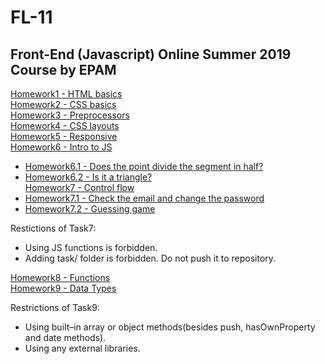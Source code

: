 # FL-11

## Front-End (Javascript) Online Summer 2019 Course by EPAM


[Homework1 - HTML basics](https://yanagushlevskaya.github.io/FL-11/FL11_HW1/homework/index.html)  
[Homework2 - CSS basics](https://yanagushlevskaya.github.io/FL-11/FL11_HW2/homework/index.html)  
[Homework3 - Preprocessors](https://yanagushlevskaya.github.io/FL-11/FL11_HW3/homework/index.html)  
[Homework4 - CSS layouts](https://yanagushlevskaya.github.io/FL-11/FL11_HW4/homework/index.html)  
[Homework5 - Responsive](https://yanagushlevskaya.github.io/FL-11/FL11_HW5/homework/index.html)  
[Homework6 - Intro to JS]()  
- [Homework6.1 - Does the point divide the segment in half? ](https://yanagushlevskaya.github.io/FL-11/FL11_HW6/homework/task1.html)  
- [Homework6.2 - Is it a triangle? ](https://yanagushlevskaya.github.io/FL-11/FL11_HW6/homework/task2.html)  
[Homework7 - Control flow]()  
- [Homework7.1 - Check the email and change the password](https://yanagushlevskaya.github.io/FL-11/FL11_HW7/homework/src/task1.html)  
- [Homework7.2 - Guessing game](https://yanagushlevskaya.github.io/FL-11/FL11_HW7/homework/src/task2.html)  

Restictions of Task7:  
- Using JS functions is forbidden.  
- Adding task/ folder is forbidden. Do not push it to repository.

[Homework8 - Functions](https://yanagushlevskaya.github.io/FL-11/FL11_HW8/homework/js/)  
[Homework9 - Data Types](https://yanagushlevskaya.github.io/FL-11/FL11_HW9/homework/index.html)  

Restrictions of Task9:  
- Using built–in array or object methods(besides push, hasOwnProperty and date methods).  
- Using any external libraries.     



